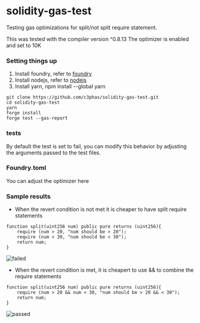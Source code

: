 # solidity-gas-test
Testing gas optimizations for split/not split require statement.

This was tested with the compiler version ^0.8.13
The optimizer is enabled and set to 10K


### Setting things up

1. Install foundry, refer to [foundry](https://github.com/foundry-rs/foundry)
1. Install nodejs, refer to [nodejs](https://nodejs.org/en/)
1. Install yarn, npm install --global yarn


```
git clone https://github.com/c3phas/solidity-gas-test.git
cd solidity-gas-test
yarn
forge install
forge test --gas-report

```
### tests
By default the test is set to fail, you can modify this behavior by adjusting the arguments passed to the test files.


### Foundry.toml
You can adjust the optimizer here


### Sample results
- When the revert condition is not met it is cheaper to have split require statements 
```solidity
function split(uint256 num) public pure returns (uint256){
    require (num > 20, "num should be > 20");
    require (num < 30, "num should be < 30");
    return num;
}
```
![failed](https://user-images.githubusercontent.com/29732994/177159032-4c8b5f01-1613-485f-b795-f1151c94a3c1.png)


- When the revert condition is met, it is cheapert to use && to combine the require statements
```solidity
function split(uint256 num) public pure returns (uint256){
    require (num > 20 && num < 30, "num should be > 20 && < 30");
    return num;
}
```
![passed](https://user-images.githubusercontent.com/29732994/177159053-8bdf57c9-7ea5-4a97-9e1a-9193acd932a0.png)






